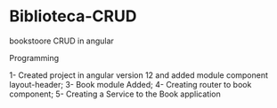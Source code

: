 # Biblioteca-CRUD
bookstoore CRUD in angular

Programming

1- Created project in angular version 12 and added module component layout-header;
3- Book module Added;
4- Creating router to book component;
5- Creating a Service to the Book application
